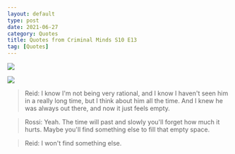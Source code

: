 ```yaml
---
layout: default
type: post
date: 2021-06-27
category: Quotes
title: Quotes from Criminal Minds S10 E13
tag: [Quotes]
---
```


![](screenshot.jpg)



![](screenshot2.jpg)




>Reid: I know I'm not being very rational, and I know I haven't seen him in a really long time, but I think about him all the time. And I knew he was always out there, and now it just feels empty.  




>Rossi: Yeah. The time will past and slowly you'll forget how much it hurts. Maybe you'll find something else to fill that empty space.




>Reid: I won't find something else.